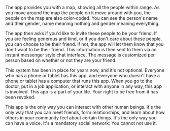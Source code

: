 The app provides you with a map, showing all the people within range. As you move around the map the people on it move around with you, the people on the map are also color-coded. You can see the person's name and their gender, name meaning nothing and gender meaning everything.

The app then asks if you'd like to invite these people to be your friend. If you are feeling generous and kind, or if you don't care about these people, you can choose to be their friend. If not, the app will let them know that you don't want to be their friend. This information is then sent to them via an instant messenger style chat interface. The message is customized per person based on whether or not they are your friend.

This system has been in place for years now, and it's not optional. Everyone who has a phone or tablet has this app, and everyone who doesn't have a phone or tablet has a computer that runs this app. When you go to the doctor, put in a job application, or interact with anyone in any way, this app is involved. This app is a part of your life. Your right to be free from it has been revoked.

This app is the only way you can interact with other human beings. It's the only way that you can meet friends, form relationships, and learn about how others in your community feel about certain things. It's the only way you can have a voice. It's a mandatory social network: You cannot not use it.
